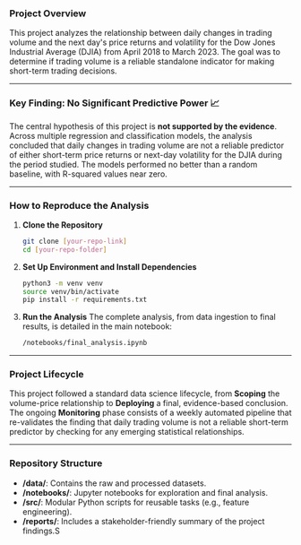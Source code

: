 ### **Project Overview**
This project analyzes the relationship between daily changes in trading volume and the next day's price returns and volatility for the Dow Jones Industrial Average (DJIA) from April 2018 to March 2023. The goal was to determine if trading volume is a reliable standalone indicator for making short-term trading decisions.

---
### **Key Finding: No Significant Predictive Power** 📈
The central hypothesis of this project is **not supported by the evidence**. Across multiple regression and classification models, the analysis concluded that daily changes in trading volume are not a reliable predictor of either short-term price returns or next-day volatility for the DJIA during the period studied. The models performed no better than a random baseline, with R-squared values near zero.

---
### **How to Reproduce the Analysis**

1.  **Clone the Repository**
    ```bash
    git clone [your-repo-link]
    cd [your-repo-folder]
    ```
2.  **Set Up Environment and Install Dependencies**
    ```bash
    python3 -m venv venv
    source venv/bin/activate
    pip install -r requirements.txt
    ```
3.  **Run the Analysis**
    The complete analysis, from data ingestion to final results, is detailed in the main notebook:
    ```bash
    /notebooks/final_analysis.ipynb
    ```

---
### **Project Lifecycle**
This project followed a standard data science lifecycle, from **Scoping** the volume-price relationship to **Deploying** a final, evidence-based conclusion. The ongoing **Monitoring** phase consists of a weekly automated pipeline that re-validates the finding that daily trading volume is not a reliable short-term predictor by checking for any emerging statistical relationships.

---
### **Repository Structure**
* **/data/**: Contains the raw and processed datasets.
* **/notebooks/**: Jupyter notebooks for exploration and final analysis.
* **/src/**: Modular Python scripts for reusable tasks (e.g., feature engineering).
* **/reports/**: Includes a stakeholder-friendly summary of the project findings.S